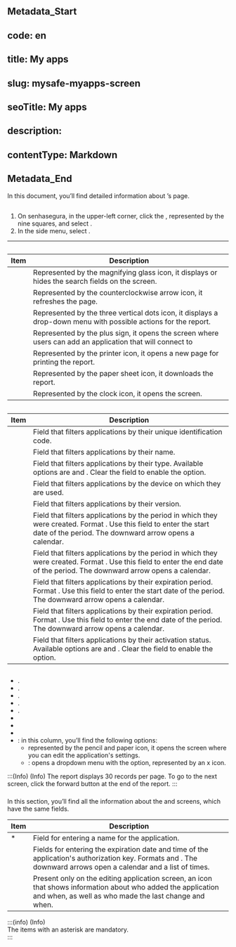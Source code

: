 ## Metadata_Start 
## code: en
## title: My apps 
## slug: mysafe-myapps-screen 
## seoTitle: My apps 
## description:  
## contentType: Markdown 
## Metadata_End
In this document, you’ll find detailed information about ’s  page.


## 

1. On senhasegura, in the upper-left corner, click the , represented by the nine squares, and select .  
2. In the side menu, select .  
   
---

## 

| Item | Description |
| ----- | ----- |
|  | Represented by the magnifying glass icon, it displays or hides the search fields on the screen. |
|  | Represented by the counterclockwise arrow icon, it refreshes the page. |
|  | Represented by the three vertical dots icon, it displays a drop-down menu with possible actions for the report. |
|  | Represented by the plus sign, it opens the  screen where users can add an application that will connect to  |
|  | Represented by the printer icon, it opens a new page for printing the report. |
|  | Represented by the paper sheet icon, it downloads the report. |
|  | Represented by the clock icon, it opens the  screen. |



## 

| Item | Description |
| ----- | ----- |
|  | Field that filters applications by their unique identification code. |
|  | Field that filters applications by their name. |
|  | Field that filters applications by their type. Available options are  and . Clear the field to enable the  option. |
|  | Field that filters applications by the device on which they are used. |
|  | Field that filters applications by their version. |
|  | Field that filters applications by the period in which they were created. Format . Use this field to enter the start date of the period. The downward arrow opens a calendar. |
|  | Field that filters applications by the period in which they were created. Format . Use this field to enter the end date of the period. The downward arrow opens a calendar. |
|  | Field that filters applications by their expiration period. Format . Use this field to enter the start date of the period. The downward arrow opens a calendar. |
|  | Field that filters applications by their expiration period. Format . Use this field to enter the end date of the period. The downward arrow opens a calendar. |
|  | Field that filters applications by their activation status. Available options are  and . Clear the field to enable the  option. |



## 

* .  
* .  
* .  
* .  
* .  
*   
*   
*   
* : in this column, you’ll find the following options:  
  *  represented by the pencil and paper icon, it opens the  screen where you can edit the application's settings.  
  * : opens a dropdown menu with the  option, represented by an x icon.


:::(Info) (Info)
The report displays 30 records per page. To go to the next screen, click the forward button at the end of the report.
:::

### 

In this section, you’ll find all the information about the  and  screens, which have the same fields.

| Item | Description |
| ----- | ----- |
| \* | Field for entering a name for the application. |
|  | Fields for entering the expiration date and time of the application's authorization key. Formats  and . The downward arrows open a calendar and a list of times. |
|  | Present only on the editing application screen, an icon that shows information about who added the application and when, as well as who made the last change and when. |

:::(info) (Info)  
The items with an asterisk are mandatory.  
::: 